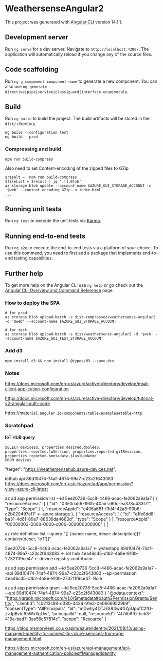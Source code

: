 # WeathersenseAngular2

This project was generated with [Angular CLI](https://github.com/angular/angular-cli) version 14.1.1.

## Development server

Run `ng serve` for a dev server. Navigate to `http://localhost:4200/`. The application will automatically reload if you change any of the source files.

## Code scaffolding

Run `ng g component component-name` to generate a new component. You can also use `ng generate directive|pipe|service|class|guard|interface|enum|module`.

## Build

Run `ng build` to build the project. The build artifacts will be stored in the `dist/` directory.

```
ng build --configuration test
ng build --prod
```

### Compressing and build

```
npm run build-compress
```

Also need to set Content-encoding of the zipped files to GZip

```
$result =  npm run build-compress
$fileList = $result | jq '.[].Blob'
az storage blob update --account-name $AZURE_GUI_STORAGE_ACCOUNT -c '$web' --content-encoding GZip -n index.html
...
```

## Running unit tests

Run `ng test` to execute the unit tests via [Karma](https://karma-runner.github.io).

## Running end-to-end tests

Run `ng e2e` to execute the end-to-end tests via a platform of your choice. To use this command, you need to first add a package that implements end-to-end testing capabilities.

## Further help

To get more help on the Angular CLI use `ng help` or go check out the [Angular CLI Overview and Command Reference](https://angular.io/cli) page.

### How to deploy the SPA

```
# for prod:
az storage blob upload-batch -s dist-compressed/weathersense-angular2 -d '$web' --account-name $AZURE_GUI_STORAGE_ACCOUNT

# for test:
az storage blob upload-batch -s dist/weathersense-angular2 -d '$web' --account-name $AZURE_GUI_TEST_STORAGE_ACCOUNT
```


### Add d3

```
npm install d3 && npm install @types/d3 --save-dev
```

### Notes


https://docs.microsoft.com/en-us/azure/active-directory/develop/msal-client-application-configuration

https://docs.microsoft.com/en-us/azure/active-directory/develop/tutorial-v2-angular-auth-code

https://mater`ial.angular.io/components/table/examples#table-http
`

### Scratchpad



#### IoT HUB query

```
SELECT deviceId, properties.desired.doSleep, properties.reported.fwVersion, properties.reported.gitRevision, properties.reported.$metadata.$lastUpdated
FROM devices
```


"target": "https://weathersensehub.azure-devices.net",

iothub api
89d10474-74af-4874-99a7-c23c2f643083
https://docs.microsoft.com/en-us/cli/azure/ad/app/permission?view=azure-cli-latest

az ad app permission list --id 5ee20736-5cc8-4466-acac-fe2062a9a1a7
[
{
"resourceAccess": [
{
"id": "03e0da56-190b-40ad-a80c-ea378c433f7f",
"type": "Scope"
}
],
"resourceAppId": "e406a681-f3d4-42a8-90b6-c2b029497af1" <- azure storage
},
{
"resourceAccess": [
{
"id": "e1fe6dd8-ba31-4d61-89e7-88639da4683d",
"type": "Scope"
}
],
"resourceAppId": "00000003-0000-0000-c000-000000000000"
}
]

az role definition list --query "[].{name: name, descr: description}[? contains(descr, 'IoT')]"




5ee20736-5cc8-4466-acac-fe2062a9a1a7 <- wstestapp
89d10474-74af-4874-99a7-c23c2f643083 <- iot hub
4ea46cd5-c1b2-4a8e-910b-273211f9ce47 <- device registry contributor

az ad app permission add --id 5ee20736-5cc8-4466-acac-fe2062a9a1a7 --api 89d10474-74af-4874-99a7-c23c2f643083 --api-permission 4ea46cd5-c1b2-4a8e-910b-273211f9ce47=Role

az ad app permission grant --id 5ee20736-5cc8-4466-acac-fe2062a9a1a7 --api 89d10474-74af-4874-99a7-c23c2f643083
{
"@odata.context": "https://graph.microsoft.com/v1.0/$metadata#oauth2PermissionGrants/$entity",
"clientId": "cb213c98-d380-4424-91e3-0e06669529b9",
"consentType": "AllPrincipals",
"id": "mDwhy4DTJESR4w4GZpUpufC2fU-zvJpBvtc65WxXgUw",
"principalId": null,
"resourceId": "4f7db6f0-bcb3-419a-bed7-3ae56c57814c",
"scope": "Resource"
}

https://blog.memoryleek.co.uk/apim/azure/identity/2021/08/13/using-managed-identity-to-connect-to-azure-services-from-api-management.html

https://docs.microsoft.com/en-us/azure/api-management/api-management-authentication-policies#ManagedIdentity
